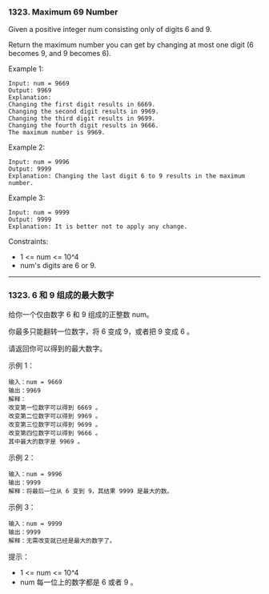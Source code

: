### 1323. Maximum 69 Number

Given a positive integer num consisting only of digits 6 and 9.

Return the maximum number you can get by changing at most one digit (6 becomes 9, and 9 becomes 6).

 

Example 1:

    Input: num = 9669
    Output: 9969
    Explanation: 
    Changing the first digit results in 6669.
    Changing the second digit results in 9969.
    Changing the third digit results in 9699.
    Changing the fourth digit results in 9666. 
    The maximum number is 9969.

Example 2:

    Input: num = 9996
    Output: 9999
    Explanation: Changing the last digit 6 to 9 results in the maximum number.

Example 3:

    Input: num = 9999
    Output: 9999
    Explanation: It is better not to apply any change.

 

Constraints:

* 1 <= num <= 10^4
* num's digits are 6 or 9.

-------------------

### 1323. 6 和 9 组成的最大数字

给你一个仅由数字 6 和 9 组成的正整数 num。

你最多只能翻转一位数字，将 6 变成 9，或者把 9 变成 6 。

请返回你可以得到的最大数字。

 

示例 1：

    输入：num = 9669
    输出：9969
    解释：
    改变第一位数字可以得到 6669 。
    改变第二位数字可以得到 9969 。
    改变第三位数字可以得到 9699 。
    改变第四位数字可以得到 9666 。
    其中最大的数字是 9969 。

示例 2：

    输入：num = 9996
    输出：9999
    解释：将最后一位从 6 变到 9，其结果 9999 是最大的数。

示例 3：

    输入：num = 9999
    输出：9999
    解释：无需改变就已经是最大的数字了。

 

提示：

* 1 <= num <= 10^4
* num 每一位上的数字都是 6 或者 9 。